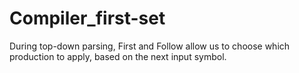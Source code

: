 # Compiler_first-set
During top-down parsing, First and Follow allow us to choose which production to apply, based on the next input symbol.
